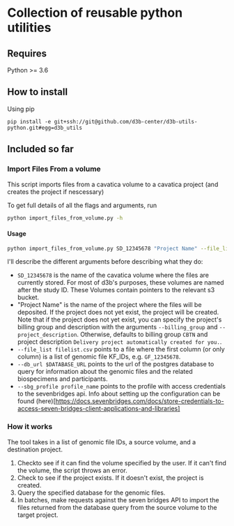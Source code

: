 # Collection of reusable python utilities

## Requires

Python >= 3.6

## How to install

Using pip

`pip install -e git+ssh://git@github.com/d3b-center/d3b-utils-python.git#egg=d3b_utils`

## Included so far

### Import Files From a volume

This script imports files from a cavatica volume to a cavatica project (and creates the project if nescessary)

To get full details of all the flags and arguments, run 

```bash
python import_files_from_volume.py -h
```


#### Usage

```bash
python import_files_from_volume.py SD_12345678 "Project Name" --file_list filelist.csv --db_url $DATABASE_URL --sbg_profile profile_name
```

I'll describe the different arguments before describing what they do:

- `SD_12345678` is the name of the cavatica volume where the files are currently stored. For most of d3b's purposes, these volumes are named after the study ID. These Volumes contain pointers to the relevant s3 bucket.
- "Project Name" is the name of the project where the files will be deposited. If the project does not yet exist, the project will be created. Note that if the project does not yet exist, you can specify the project's billing group and description with the arguments `--billing_group` and `--project_description`. Otherwise, defaults to billing group `CBTN` and project description `Delivery project automatically created for you.`.
- `--file_list filelist.csv` points to a file where the first column (or only column) is a list of genomic file KF_IDs, e.g. `GF_12345678`.
- `--db_url $DATABASE_URL` points to the url of the postgres database to query for information about the genomic files and the related biospecimens and participants.
- `--sbg_profile profile_name` points to the profile with access credentials to the sevenbridges api.  Info about setting up the configuration can be found (here)[https://docs.sevenbridges.com/docs/store-credentials-to-access-seven-bridges-client-applications-and-libraries]

### How it works

The tool takes in a list of genomic file IDs, a source volume, and a destination project. 

1. Checkto see if it can find the volume specified by the user. If it can't find the volume, the script throws an error.
2. Check to see if the project exists. If it doesn't exist, the project is created. 
3. Query the specified database for the genomic files. 
4. In batches, make requests against the seven bridges API to import the files returned from the database query from the source volume to the target project. 
